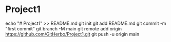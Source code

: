 # Project1
echo "# Project1" >> README.md
git init
git add README.md
git commit -m "first commit"
git branch -M main
git remote add origin https://github.com/GitHerbo/Project1.git
git push -u origin main
